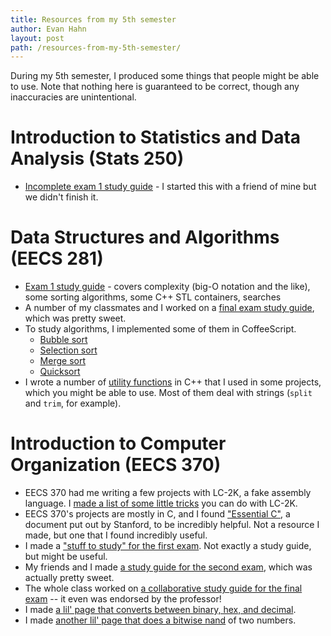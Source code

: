 ```yaml
---
title: Resources from my 5th semester
author: Evan Hahn
layout: post
path: /resources-from-my-5th-semester/
---
```


During my 5th semester, I produced some things that people might be able to use. Note that nothing here is guaranteed to be correct, though any inaccuracies are unintentional.

# Introduction to Statistics and Data Analysis (Stats 250)

- [Incomplete exam 1 study guide](https://evanhahn.com/wp-content/uploads/2012/10/Stats250exam1studyguide.html) - I started this with a friend of mine but we didn't finish it.

# Data Structures and Algorithms (EECS 281)

- [Exam 1 study guide](/wp-content/uploads/2012/10/eecs281exam1.txt) - covers complexity (big-O notation and the like), some sorting algorithms, some C++ STL containers, searches
- A number of my classmates and I worked on a [final exam study guide](https://docs.google.com/document/d/1yckyobmm251vll-lKJrNAba8SYnBCcKPSxU27QCh3-Q/edit), which was pretty sweet.
- To study algorithms, I implemented some of them in CoffeeScript.
  - [Bubble sort](https://gist.github.com/3855313)
  - [Selection sort](https://gist.github.com/3869977)
  - [Merge sort](https://gist.github.com/3870128)
  - [Quicksort](https://gist.github.com/3874172)
- I wrote a number of [utility functions](https://gist.github.com/4366909) in C++ that I used in some projects, which you might be able to use. Most of them deal with strings (`split` and `trim`, for example).

# Introduction to Computer Organization (EECS 370)

- EECS 370 had me writing a few projects with LC-2K, a fake assembly language. I [made a list of some little tricks](https://evanhahn.com/?page_id=1330) you can do with LC-2K.
- EECS 370's projects are mostly in C, and I found ["Essential C"](http://cslibrary.stanford.edu/101/EssentialC.pdf), a document put out by Stanford, to be incredibly helpful. Not a resource I made, but one that I found incredibly useful.
- I made a ["stuff to study" for the first exam](https://evanhahn.com/wp-content/uploads/2012/10/EECS_370_exam_1.txt). Not exactly a study guide, but might be useful.
- My friends and I made [a study guide for the second exam](https://evanhahn.com/wp-content/uploads/2012/10/EECS-370-exam-2-study-guide.txt), which was actually pretty sweet.
- The whole class worked on [a collaborative study guide for the final exam](https://docs.google.com/document/d/1NPRMsU-5pi0gF0q5MXDzUwK-MUiexzRXgiafZITxU2w/edit) -- it even was endorsed by the professor!
- I made [a lil' page that converts between binary, hex, and decimal](https://evanhahn.com/tape/lil/base_convert.php).
- I made [another lil' page that does a bitwise nand](https://evanhahn.com/tape/lil/bitwise_nand.php) of two numbers.
